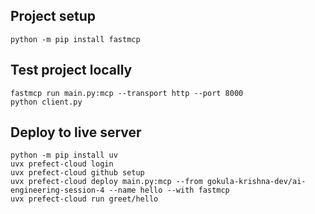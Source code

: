 ## Project setup

```
python -m pip install fastmcp
```

## Test project locally
```
fastmcp run main.py:mcp --transport http --port 8000
python client.py
```

## Deploy to live server
```
python -m pip install uv
uvx prefect-cloud login
uvx prefect-cloud github setup
uvx prefect-cloud deploy main.py:mcp --from gokula-krishna-dev/ai-engineering-session-4 --name hello --with fastmcp
uvx prefect-cloud run greet/hello
```